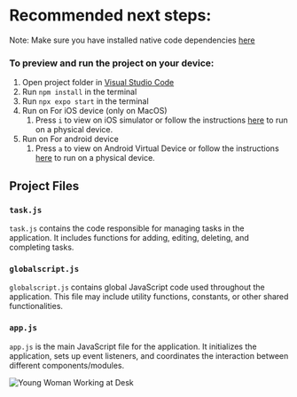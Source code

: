 # Recommended next steps:
Note: Make sure you have installed native code dependencies [here](https://reactnative.dev/docs/environment-setup#installing-dependencies)

### To preview and run the project on your device:
1. Open project folder in <u>Visual Studio Code</u>
2. Run  `npm install`  in the terminal
3. Run  `npx expo start`  in the terminal
4. Run on For iOS device (only on MacOS)
    1. Press  `i`  to view on iOS simulator or follow the instructions [here](https://docs.expo.dev/workflow/run-on-device/) to run on a physical device.
5. Run on For android device
    1. Press  `a`  to view on Android Virtual Device or follow the instructions [here](https://docs.expo.dev/workflow/run-on-device/) to run on a physical device.

## Project Files

### `task.js`

`task.js` contains the code responsible for managing tasks in the application. It includes functions for adding, editing, deleting, and completing tasks.

### `globalscript.js`

`globalscript.js` contains global JavaScript code used throughout the application. This file may include utility functions, constants, or other shared functionalities.

### `app.js`

`app.js` is the main JavaScript file for the application. It initializes the application, sets up event listeners, and coordinates the interaction between different components/modules.

![Young Woman Working at Desk](../assets/young-woman-working-at-desk.png)
